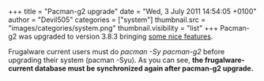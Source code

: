 +++
title = "Pacman-g2 upgrade"
date = "Wed, 3 July 2011 14:54:05 +0100"
author = "Devil505"
categories = ["system"]
thumbnail.src = "images/categories/system.png"
thumbnail.visibility = "list"
+++
Pacman-g2 was upgraded to version 3.8.3 bringing [some nice features](http://git.frugalware.org/gitweb/?p=pacman-g2.git;a=blobdiff;f=NEWS;h=4eb2722a5ada9abb6d6c8bf49aa056a3eed158ed;hp=1991c951e6c568ba6bc397f8408c9ecc6d703aa2;hb=5a09808268317836e3ee1d8dbb0fb37ebca6f3e9;hpb=4de1fecd3c7c49725b522f9a1134450b73069f62).   

 Frugalware current users must do *pacman -Sy pacman-g2* before upgrading their system (pacman -Syu). As you can see, **the frugalware-current database must be synchronized again after pacman-g2 upgrade.**  
